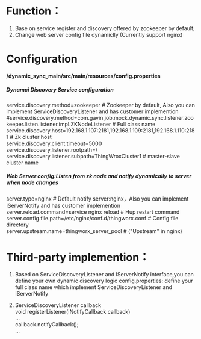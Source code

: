 # Function：
1. Base on service register and discovery offered by zookeeper by default;
2. Change web server config file dynamiclly (Currently support nginx)


# Configuration<br />
#### /dynamic_sync_main/src/main/resources/config.properties
##### Dynamci Discovery Service configuration
service.discovery.method=zookeeper    # Zookeeper by default, Also you can implement ServiceDiscoveryListener and has customer implemention <br />
#service.discovery.method=com.gavin.job.mock.dynamic.sync.listener.zookeeper.listen.listener.impl.ZKNodeListener # Full class name <br />
service.discovery.host=192.168.1.107:2181,192.168.1.109:2181,192.168.1.110:2181                                  # Zk cluster host <br />
service.discovery.client.timeout=5000    <br />
service.discovery.listener.rootpath=/    <br />
service.discovery.listener.subpath=ThingWroxCluster1								 # master-slave cluster name


##### Web Server config:Listen from zk node and notify dynamically to server when node changes <br />
server.type=nginx												 # Default notify server:nginx，Also you can implement IServerNotify and has customer implemention <br />
server.reload.command=service nginx reload									 # Hup restart command<br />
server.config.file.path=/etc/nginx/conf.d/thingworx.conf							 # Config file directory<br />
server.upstream.name=thingworx_server_pool									 #  ("Upstream" in nginx)<br />


# Third-party implemention：
1. Based on ServiceDiscoveryListener and IServerNotify interface,you can define your own dynamic discovery logic
   config.properties: define your full class name which implement ServiceDiscoveryListener and IServerNotify 

2. ServiceDiscoveryListener callback <br />
   void registerListener(INotifyCallback callback) <br />
   ... <br />
   callback.notifyCallback(); <br />
   ... <br />
